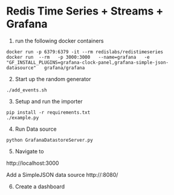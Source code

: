 # Redis Time Series + Streams + Grafana

1) run the following docker containers

```
docker run -p 6379:6379 -it --rm redislabs/redistimeseries
docker run  --rm   -p 3000:3000   --name=grafana   -e "GF_INSTALL_PLUGINS=grafana-clock-panel,grafana-simple-json-datasource"   grafana/grafana
```

2) Start up the random generator

```
./add_events.sh
```

3) Setup and run the importer

```
pip install -r requirements.txt
./example.py
```

4) Run Data source

```
python GrafanaDatastoreServer.py
```

5) Navigate to 

http://localhost:3000

Add a SimpleJSON data source
http://<IPADDRESSOFLAPTOP>:8080/

6) Create a dashboard
